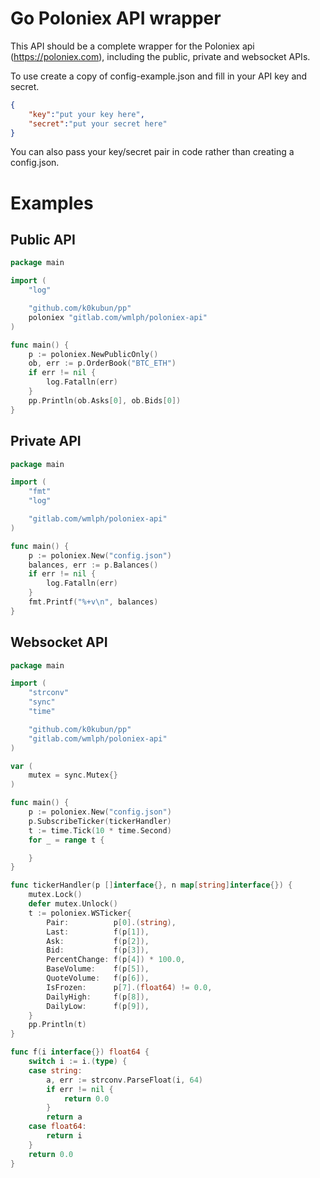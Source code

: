 # Go Poloniex API wrapper
This API should be a complete wrapper for the Poloniex api (https://poloniex.com), including the public, private and websocket APIs.

To use create a copy of config-example.json and fill in your API key and secret.

```json
{
    "key":"put your key here",
    "secret":"put your secret here"
}
```

You can also pass your key/secret pair in code rather than creating a config.json.

# Examples

## Public API

```go
package main

import (
	"log"

	"github.com/k0kubun/pp"
	poloniex "gitlab.com/wmlph/poloniex-api"
)

func main() {
	p := poloniex.NewPublicOnly()
	ob, err := p.OrderBook("BTC_ETH")
	if err != nil {
		log.Fatalln(err)
	}
	pp.Println(ob.Asks[0], ob.Bids[0])
}
```

## Private API

```go
package main

import (
	"fmt"
	"log"

	"gitlab.com/wmlph/poloniex-api"
)

func main() {
	p := poloniex.New("config.json")
	balances, err := p.Balances()
	if err != nil {
		log.Fatalln(err)
	}
	fmt.Printf("%+v\n", balances)
}
```

## Websocket API

```go
package main

import (
	"strconv"
	"sync"
	"time"

	"github.com/k0kubun/pp"
	"gitlab.com/wmlph/poloniex-api"
)

var (
	mutex = sync.Mutex{}
)

func main() {
	p := poloniex.New("config.json")
	p.SubscribeTicker(tickerHandler)
	t := time.Tick(10 * time.Second)
	for _ = range t {

	}
}

func tickerHandler(p []interface{}, n map[string]interface{}) {
	mutex.Lock()
	defer mutex.Unlock()
	t := poloniex.WSTicker{
		Pair:          p[0].(string),
		Last:          f(p[1]),
		Ask:           f(p[2]),
		Bid:           f(p[3]),
		PercentChange: f(p[4]) * 100.0,
		BaseVolume:    f(p[5]),
		QuoteVolume:   f(p[6]),
		IsFrozen:      p[7].(float64) != 0.0,
		DailyHigh:     f(p[8]),
		DailyLow:      f(p[9]),
	}
	pp.Println(t)
}

func f(i interface{}) float64 {
	switch i := i.(type) {
	case string:
		a, err := strconv.ParseFloat(i, 64)
		if err != nil {
			return 0.0
		}
		return a
	case float64:
		return i
	}
	return 0.0
}
```